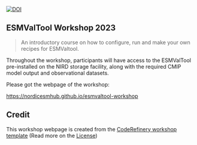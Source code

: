 [![DOI](https://zenodo.org/badge/DOI/10.5281/zenodo.7993930.svg)](https://doi.org/10.5281/zenodo.7993930)

## ESMValTool Workshop 2023
> An introductory course on how to configure, run and make your own recipes for ESMValtool.

Throughout the workshop, participants will have access to the ESMValTool pre-installed on the NIRD storage facility, along with the required CMIP model output and observational datasets.

Please got the webpage of the workshop:

https://nordicesmhub.github.io/esmvaltool-workshop

## Credit
This workshop webpage is created from the
[CodeRefinery workshop template](https://github.com/coderefinery/template-workshop-webpage)
(Read more on the [License](https://coderefinery.github.io/documentation/license))

